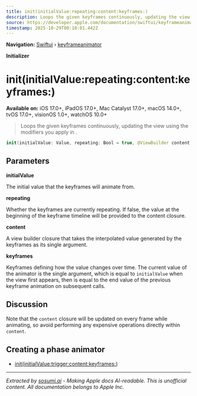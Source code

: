 ```yaml
---
title: init(initialValue:repeating:content:keyframes:)
description: Loops the given keyframes continuously, updating the view using the modifiers you apply in .
source: https://developer.apple.com/documentation/swiftui/keyframeanimator/init(initialvalue:repeating:content:keyframes:)
timestamp: 2025-10-29T00:10:01.442Z
---
```


**Navigation:** [Swiftui](/documentation/swiftui) › [keyframeanimator](/documentation/swiftui/keyframeanimator)

**Initializer**

# init(initialValue:repeating:content:keyframes:)

**Available on:** iOS 17.0+, iPadOS 17.0+, Mac Catalyst 17.0+, macOS 14.0+, tvOS 17.0+, visionOS 1.0+, watchOS 10.0+

> Loops the given keyframes continuously, updating the view using the modifiers you apply in .

```swift
init(initialValue: Value, repeating: Bool = true, @ViewBuilder content: @escaping (Value) -> Content, @KeyframesBuilder<Value> keyframes: @escaping (Value) -> KeyframePath)
```

## Parameters

**initialValue**

The initial value that the keyframes will animate from.



**repeating**

Whether the keyframes are currently repeating. If false, the value at the beginning of the keyframe timeline will be provided to the content closure.



**content**

A view builder closure that takes the interpolated value generated by the keyframes as its single argument.



**keyframes**

Keyframes defining how the value changes over time. The current value of the animator is the single argument, which is equal to `initialValue` when the view first appears, then is equal to the end value of the previous keyframe animation on subsequent calls.



## Discussion

Note that the `content` closure will be updated on every frame while animating, so avoid performing any expensive operations directly within `content`.

## Creating a phase animator

- [init(initialValue:trigger:content:keyframes:)](/documentation/swiftui/keyframeanimator/init(initialvalue:trigger:content:keyframes:))

---

*Extracted by [sosumi.ai](https://sosumi.ai) - Making Apple docs AI-readable.*
*This is unofficial content. All documentation belongs to Apple Inc.*
